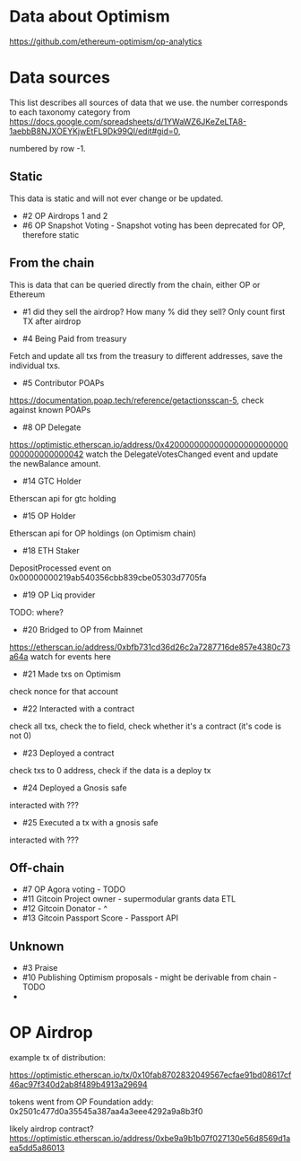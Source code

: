 # Data about Optimism

https://github.com/ethereum-optimism/op-analytics

# Data sources

This list describes all sources of data that we use. the number corresponds to each taxonomy category from https://docs.google.com/spreadsheets/d/1YWaWZ6JKeZeLTA8-1aebbB8NJXOEYKjwEtFL9Dk99QI/edit#gid=0,

numbered by row -1.

## Static

This data is static and will not ever change or be updated.

- #2 OP Airdrops 1 and 2
- #6 OP Snapshot Voting - Snapshot voting has been deprecated for OP, therefore static

## From the chain

This is data that can be queried directly from the chain, either OP or Ethereum

- #1 did they sell the airdrop? How many % did they sell? Only count first TX after airdrop

- #4 Being Paid from treasury

Fetch and update all txs from the treasury to different addresses, save the individual txs.

- #5 Contributor POAPs

https://documentation.poap.tech/reference/getactionsscan-5, check against known POAPs

- #8 OP Delegate

https://optimistic.etherscan.io/address/0x4200000000000000000000000000000000000042 watch the DelegateVotesChanged event and update the newBalance amount.

- #14 GTC Holder

Etherscan api for gtc holding

- #15 OP Holder

Etherscan api for OP holdings (on Optimism chain)

- #18 ETH Staker

DepositProcessed event on 0x00000000219ab540356cbb839cbe05303d7705fa

- #19 OP Liq provider

TODO: where?

- #20 Bridged to OP from Mainnet

https://etherscan.io/address/0xbfb731cd36d26c2a7287716de857e4380c73a64a watch for events here

- #21 Made txs on Optimism

check nonce for that account

- #22 Interacted with a contract

check all txs, check the to field, check whether it's a contract (it's code is not 0)

- #23 Deployed a contract

check txs to 0 address, check if the data is a deploy tx

- #24 Deployed a Gnosis safe

interacted with ???

- #25 Executed a tx with a gnosis safe

interacted with ???

## Off-chain

- #7 OP Agora voting - TODO
- #11 Gitcoin Project owner - supermodular grants data ETL
- #12 Gitcoin Donator - ^
- #13 Gitcoin Passport Score - Passport API

## Unknown

- #3 Praise
- #10 Publishing Optimism proposals - might be derivable from chain - TODO
-
# OP Airdrop

example tx of distribution:

https://optimistic.etherscan.io/tx/0x10fab8702832049567ecfae91bd08617cf46ac97f340d2ab8f489b4913a29694

tokens went from OP Foundation addy: 0x2501c477d0a35545a387aa4a3eee4292a9a8b3f0

likely airdrop contract?  https://optimistic.etherscan.io/address/0xbe9a9b1b07f027130e56d8569d1aea5dd5a86013
